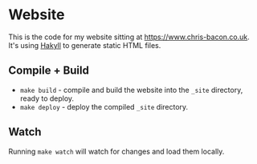 # Website

This is the code for my website sitting at https://www.chris-bacon.co.uk. It's using [Hakyll](https://jaspervdj.be/hakyll) to generate static HTML files.

## Compile + Build

* `make build`  - compile and build the website into the `_site` directory, ready to deploy.
* `make deploy` - deploy the compiled `_site` directory.

## Watch

Running `make watch` will watch for changes and load them locally.

